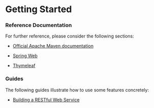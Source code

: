 # Getting Started

### Reference Documentation
For further reference, please consider the following sections:

* [Official Apache Maven documentation](https://maven.apache.org/guides/index.html)

* [Spring Web](https://docs.spring.io/spring-boot/docs/2.5.3/reference/htmlsingle/#boot-features-developing-web-applications)
* [Thymeleaf](https://docs.spring.io/spring-boot/docs/2.5.3/reference/htmlsingle/#boot-features-spring-mvc-template-engines)





### Guides
The following guides illustrate how to use some features concretely:





* [Building a RESTful Web Service](https://spring.io/guides/gs/rest-service/)


